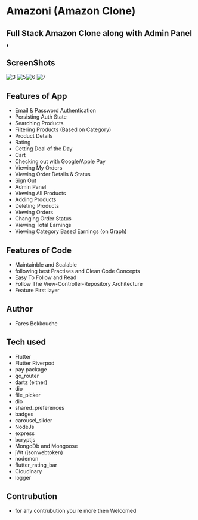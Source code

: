 # Amazoni (Amazon Clone)
## Full Stack Amazon Clone along with Admin Panel ,


## ScreenShots 
![3](https://user-images.githubusercontent.com/91225280/234560031-adbe0eb6-c703-4d67-9e37-696b1d5b8b73.png)
![5](https://user-images.githubusercontent.com/91225280/234560116-1b48a8c1-057e-4d22-9cf9-2984ffab94e7.png)![6](https://user-images.githubusercontent.com/91225280/234560151-21e52307-17dc-46f3-b420-5ea8fe9797a1.png)
![7](https://user-images.githubusercontent.com/91225280/234560191-68182160-292a-4338-bba8-b83392113f1d.png)


## Features of App
- Email & Password Authentication
- Persisting Auth State
- Searching Products
- Filtering Products (Based on Category)
- Product Details
- Rating
- Getting Deal of the Day
- Cart
- Checking out with Google/Apple Pay
- Viewing My Orders
- Viewing Order Details & Status
- Sign Out
- Admin Panel
- Viewing All Products
- Adding Products
- Deleting Products
- Viewing Orders
- Changing Order Status
- Viewing Total Earnings
- Viewing Category Based Earnings (on Graph)

## Features of Code
- Maintainble and Scalable
- following best Practises and Clean Code Concepts
- Easy To Follow and Read
- Follow The View-Controller-Repository Architecture 
- Feature First layer

## Author
-  Fares Bekkouche
## Tech used
- Flutter
- Flutter Riverpod
- pay package
- go_router
- dartz (either)
- dio
- file_picker
- dio 
- shared_preferences
- badges
- carousel_slider
- NodeJs
- express
- bcryptjs
- MongoDb and Mongoose 
- jWt (jsonwebtoken)
- nodemon
- flutter_rating_bar
- Cloudinary
- logger

## Contrubution
-  for any contrubution you re more then Welcomed
